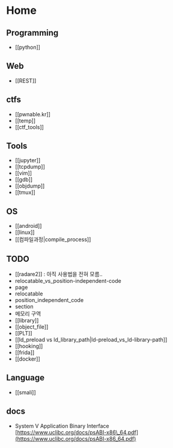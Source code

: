 # Home

## Programming

* \[\[python\]\]

## Web

* \[\[REST\]\]

## ctfs

* \[\[pwnable.kr\]\]
* \[\[temp\]\]
* \[\[ctf\_tools\]\]

## Tools

* \[\[jupyter\]\]
* \[\[tcpdump\]\]
* \[\[vim\]\]
* \[\[gdb\]\]
* \[\[objdump\]\]
* \[\[tmux\]\]

## OS

* \[\[android\]\]
* \[\[linux\]\]
* \[\[컴파일과정\|compile\_process\]\]

## TODO

* \[\[radare2\]\]  :  아직 사용법을 전혀 모름.. 
* relocatable\_vs\_position-independent-code
* page
* relocatable
* position\_independent\_code
* section 
* 메모리 구역
* \[\[library\]\]
* \[\[object\_file\]\]
* \[\[PLT\]\]
* \[\[ld\_preload vs ld\_library\_path\|ld-preload\_vs\_ld-library-path\]\]
* \[\[hooking\]\]
* \[\[frida\]\]
* \[\[docker\]\]

## Language

* \[\[smali\]\]

## docs

* System V Application Binary Interface [https://www.uclibc.org/docs/psABI-x86\_64.pdf](https://www.uclibc.org/docs/psABI-x86_64.pdf)

